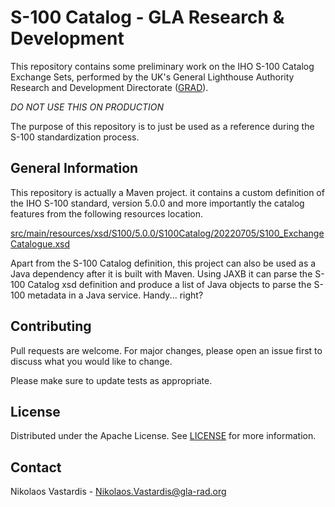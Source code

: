 # S-100 Catalog - GLA Research & Development
This repository contains some preliminary work on the IHO S-100 Catalog Exchange
Sets, performed by the UK's General Lighthouse Authority Research and 
Development Directorate ([GRAD](https://www.gla-rad.org/)).

*DO NOT USE THIS ON PRODUCTION*

The purpose of this repository is to just be used as a reference during the
S-100 standardization process.

## General Information
This repository is actually a Maven project. it contains a custom definition
of the IHO S-100 standard, version 5.0.0 and more importantly the catalog 
features from the following resources location.

[src/main/resources/xsd/S100/5.0.0/S100Catalog/20220705/S100_ExchangeCatalogue.xsd](src/main/resources/xsd/S100/5.0.0/S100Catalog/20220705/S100_ExchangeCatalogue.xsd)

Apart from the S-100 Catalog definition, this project can also be used as a Java 
dependency after it is built with Maven. Using JAXB it can parse the S-100
Catalog xsd definition and produce a list of Java objects to parse the S-100 
metadata in a Java service. Handy... right?

## Contributing
Pull requests are welcome. For major changes, please open an issue first to
discuss what you would like to change.

Please make sure to update tests as appropriate.

## License
Distributed under the Apache License. See [LICENSE](./LICENSE) for more
information.

## Contact
Nikolaos Vastardis - Nikolaos.Vastardis@gla-rad.org

